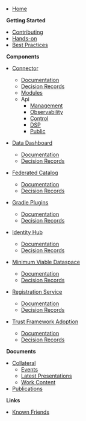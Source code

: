 [comment]: <> (Each folder in the /docs directory contains files for a section. The README.md is the
landing page of this section. Other subsections are placed below and can be linked separately. Feel
free to add sections and subsections to this sidebar.)

- [Home](/README)

&nbsp;&nbsp;**Getting Started**

- [Contributing](/documentation/CONTRIBUTING.md)
- [Hands-on](/hands-on.md)
- [Best Practices](documentation/developer/best-practices)

&nbsp;&nbsp;**Components**

- [Connector](/submodule/Connector/)
  - [Documentation](/submodule/Connector/docs/developer/)
  - [Decision Records](/submodule/Connector/docs/developer/decision-records/)
  - [Modules](https://eclipse-edc.github.io/Connector/autodoc/)
  - Api
    - [Management](https://eclipse-edc.github.io/Connector/openapi/management-api/)
    - [Observability](https://eclipse-edc.github.io/Connector/openapi/observability-api/)
    - [Control](https://eclipse-edc.github.io/Connector/openapi/control-api/)
    - [DSP](https://eclipse-edc.github.io/Connector/openapi/dsp-api/)
    - [Public](https://eclipse-edc.github.io/Connector/openapi/public-api/)

- [Data Dashboard](/submodule/DataDashboard/)
  - [Documentation](/submodule/DataDashboard/docs/developer/)
  - [Decision Records](/submodule/DataDashboard/docs/developer/decision-records/)

- [Federated Catalog](/submodule/FederatedCatalog/)
  - [Documentation](/submodule/FederatedCatalog/docs/developer/)
  - [Decision Records](/submodule/FederatedCatalog/docs/developer/decision-records/)

- [Gradle Plugins](/submodule/GradlePlugins/)
  - [Documentation](/submodule/GradlePlugins/docs/developer/)
  - [Decision Records](/submodule/GradlePlugins/docs/developer/decision-records/)

- [Identity Hub](/submodule/IdentityHub/)
  - [Documentation](/submodule/IdentityHub/docs/developer/)
  - [Decision Records](/submodule/IdentityHub/docs/developer/decision-records/)

- [Minimum Viable Dataspace](/submodule/MinimumViableDataspace/)
  - [Documentation](/submodule/MinimumViableDataspace/docs/developer/)
  - [Decision Records](/submodule/MinimumViableDataspace/docs/developer/decision-records/)

- [Registration Service](/submodule/RegistrationService/)
  - [Documentation](/submodule/RegistrationService/docs/developer/)
  - [Decision Records](/submodule/RegistrationService/docs/developer/decision-records/)

- [Trust Framework Adoption](/submodule/TrustFrameworkAdoption/)
  - [Documentation](/submodule/TrustFrameworkAdoption/docs/developer/)
  - [Decision Records](/submodule/TrustFrameworkAdoption/docs/developer/decision-records/)

&nbsp;&nbsp;**Documents**

- [Collateral](/submodule/Collateral/)
  - [Events](/submodule/Collateral/Events/)
  - [Latest Presentations](/submodule/Collateral/Latest%20Presentations/)
  - [Work Content](/submodule/Collateral/Work%20Content/)
- [Publications](/publications.md)

&nbsp;&nbsp;**Links**

- [Known Friends](/documentation/KNOWN_FRIENDS.md)
